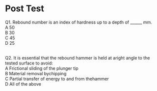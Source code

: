 # Post Test

Q1. Rebound number is an index of hardness up to a depth of ______ mm.<br>
A    50<br>
B    30<br>
C    45<br>
D    25<br><br>

Q2. It is essential that the rebound hammer is held at aright angle to the tested surface to avoid:<br>
A    Frictional sliding of the plunger tip<br>
B    Material removal bychipping<br>
C    Partial transfer of energy to and from thehammer<br>
D    All of the above<br><br>